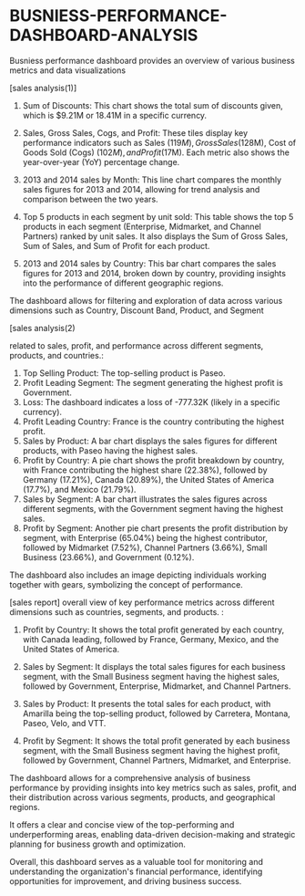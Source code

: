 # BUSNIESS-PERFORMANCE-DASHBOARD-ANALYSIS

Busniess  performance dashboard provides an overview of various business metrics and data visualizations

[sales analysis(1)]

1. Sum of Discounts: This chart shows the total sum of discounts given, which is $9.21M or 18.41M in a specific currency.

2. Sales, Gross Sales, Cogs, and Profit: These tiles display key performance indicators such as Sales ($119M), Gross Sales ($128M), Cost of Goods Sold (Cogs) ($102M), and Profit ($17M). Each metric also shows the year-over-year (YoY) percentage change.

3. 2013 and 2014 sales by Month: This line chart compares the monthly sales figures for 2013 and 2014, allowing for trend analysis and comparison between the two years.

4. Top 5 products in each segment by unit sold: This table shows the top 5 products in each segment (Enterprise, Midmarket, and Channel Partners) ranked by unit sales. It also displays the Sum of Gross Sales, Sum of Sales, and Sum of Profit for each product.

5. 2013 and 2014 sales by Country: This bar chart compares the sales figures for 2013 and 2014, broken down by country, providing insights into the performance of different geographic regions.

The dashboard allows for filtering and exploration of data across various dimensions such as Country, Discount Band, Product, and Segment 

[sales analysis(2)

related to sales, profit, and performance across different segments, products, and countries.:

1. Top Selling Product: The top-selling product is Paseo.
2. Profit Leading Segment: The segment generating the highest profit is Government.
3. Loss: The dashboard indicates a loss of -777.32K (likely in a specific currency).
4. Profit Leading Country: France is the country contributing the highest profit.
5. Sales by Product: A bar chart displays the sales figures for different products, with Paseo having the highest sales.
6. Profit by Country: A pie chart shows the profit breakdown by country, with France contributing the highest share (22.38%), followed by Germany (17.21%), Canada (20.89%), the United States of America (17.7%), and Mexico (21.79%).
7. Sales by Segment: A bar chart illustrates the sales figures across different segments, with the Government segment having the highest sales.
8. Profit by Segment: Another pie chart presents the profit distribution by segment, with Enterprise (65.04%) being the highest contributor, followed by Midmarket (7.52%), Channel Partners (3.66%), Small Business (23.66%), and Government (0.12%).

The dashboard also includes an image depicting individuals working together with gears, symbolizing the concept of performance.

[sales report]
overall view of key performance metrics across different dimensions such as countries, segments, and products. :

1. Profit by Country: It shows the total profit generated by each country, with Canada leading, followed by France, Germany, Mexico, and the United States of America.

2. Sales by Segment: It displays the total sales figures for each business segment, with the Small Business segment having the highest sales, followed by Government, Enterprise, Midmarket, and Channel Partners.

3. Sales by Product: It presents the total sales for each product, with Amarilla being the top-selling product, followed by Carretera, Montana, Paseo, Velo, and VTT.

4. Profit by Segment: It shows the total profit generated by each business segment, with the Small Business segment having the highest profit, followed by Government, Channel Partners, Midmarket, and Enterprise.

The dashboard allows for a comprehensive analysis of business performance by providing insights into key metrics such as sales, profit, and their distribution across various segments, products, and geographical regions.

It offers a clear and concise view of the top-performing and underperforming areas, enabling data-driven decision-making and strategic planning for business growth and optimization.

Overall, this dashboard serves as a valuable tool for monitoring and understanding the organization's financial performance, identifying opportunities for improvement, and driving business success.

